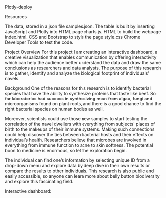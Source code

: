 Plotly-deploy

Resources

The data, stored in a json file samples.json.
The table is built by inserting JavaScript and Plotly into HTML page charts.js.
HTML to build the webpage index.html.
CSS and Bootstrap to style the page style.css
Chrome Developer Tools to test the code.

Project Overview
For this project I am creating an interactive dashboard, a creative visualization that enables communication by offering interactivity which can help the audience better understand the data and draw the same conclusions as researchers and data analysts. The purpose of this research is to gather, identify and analyze the biological footprint of individuals’ navels.


Background
One of the reasons for this research is to identify bacterial species that have the ability to synthesize proteins that taste like beef. So far laboratories had success in synthesizing meat from algae, fungi and microorganisms found on plant roots, and there is a good chance to find the right bacterial species on human bodies as well.

Moreover, scientists could use those new samples to start testing the correlation of the navel dwellers with everything from subjects' places of birth to the makeups of their immune systems. Making such connections could help discover the ties between bacterial hosts and their effects on individual’s health. Researchers believe that microbes are involved in everything from immune function to acne to skin softness. The potential boon to medicine is enormous, so let the exploration begin.

The individual can find one’s information by selecting unique ID from a drop-down menu and explore data by deep dive in their own results or compare the results to other individuals. This research is also public and easily accessible, so anyone can learn more about belly button biodiversity and explore this fascinating field.

Interactive dashboard:


